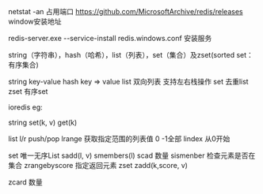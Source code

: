 netstat -an  占用端口
https://github.com/MicrosoftArchive/redis/releases window安装地址


redis-server.exe --service-install redis.windows.conf 安装服务

string（字符串），hash（哈希），list（列表），set（集合）及zset(sorted set：有序集合)

string key-value
hash  key => value
list 双向列表 支持左右栈操作
set 去重list
zset 有序set

ioredis eg:

string  set(k, v) get(k)

list l/r push/pop
lrange 获取指定范围的列表值 0 -1全部
lindex 从0开始

set 唯一无序List
sadd(l, v)
smembers(l)
scad 数量
sismenber 检查元素是否在集合
zrangebyscore 指定返回元素
zset 
zadd(k,score, v)


zcard 数量
